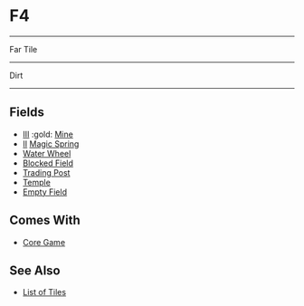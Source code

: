 # F4

___
Far Tile
___
Dirt
___


## Fields

- [Ⅲ](../difficulties.md) :gold: [Mine](../fields/mine.md)
- [Ⅱ](../difficulties.md) [Magic Spring](../fields/magic_spring.md)
- [Water Wheel](../fields/water_wheel.md)
- [Blocked Field](../keywords/blocked_field.md)
- [Trading Post](../trading.md)
- [Temple](../fields/temple.md)
- [Empty Field](../keywords/empty_field.md)


## Comes With

- [Core Game](../content/core_game.md)


## See Also

- [List of Tiles](index.md)
